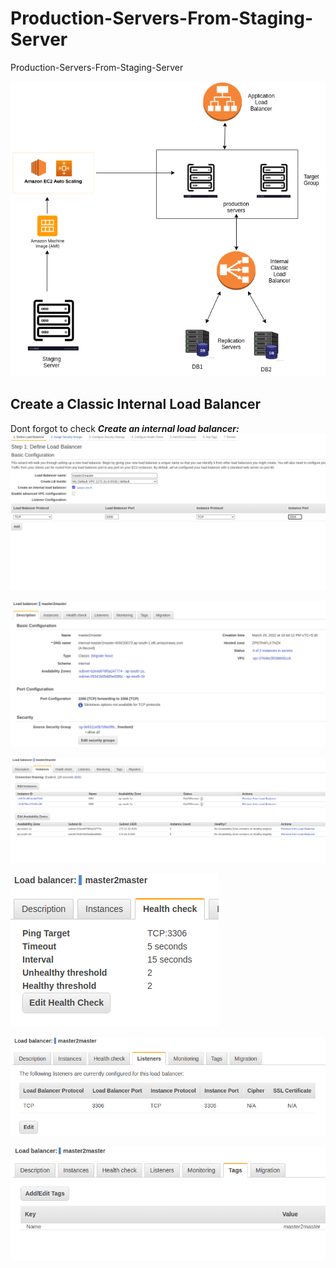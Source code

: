 # Production-Servers-From-Staging-Server
Production-Servers-From-Staging-Server

![alt text](https://github.com/SuryakiranSubramaniam/Production-Servers-From-Staging-Server/blob/main/image/Production.png)

## Create a Classic Internal Load Balancer

Dont forgot to check ***Create an internal load balancer:***
![alt text](https://github.com/SuryakiranSubramaniam/Production-Servers-From-Staging-Server/blob/main/image/ICLB1.png)

![alt text](https://github.com/SuryakiranSubramaniam/Production-Servers-From-Staging-Server/blob/main/image/ICLB2.png)

![alt text](https://github.com/SuryakiranSubramaniam/Production-Servers-From-Staging-Server/blob/main/image/ICLB.png)

![alt text](https://github.com/SuryakiranSubramaniam/Production-Servers-From-Staging-Server/blob/main/image/ICLB3.png)

![alt text](https://github.com/SuryakiranSubramaniam/Production-Servers-From-Staging-Server/blob/main/image/ICLB4.png)

![alt text](https://github.com/SuryakiranSubramaniam/Production-Servers-From-Staging-Server/blob/main/image/ICLB5.png)



